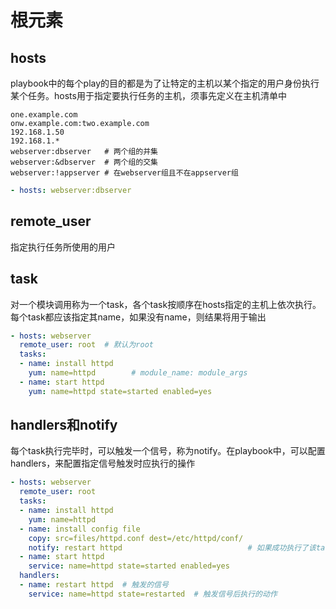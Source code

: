 # 根元素

## hosts
playbook中的每个play的目的都是为了让特定的主机以某个指定的用户身份执行某个任务。hosts用于指定要执行任务的主机，须事先定义在主机清单中
```
one.example.com
onw.example.com:two.example.com
192.168.1.50
192.168.1.*
webserver:dbserver   # 两个组的并集
webserver:&dbserver  # 两个组的交集
webserver:!appserver # 在webserver组且不在appserver组
```
```yaml
- hosts: webserver:dbserver
```

## remote_user
指定执行任务所使用的用户

## task
对一个模块调用称为一个task，各个task按顺序在hosts指定的主机上依次执行。每个task都应该指定其name，如果没有name，则结果将用于输出
```yaml
- hosts: webserver
  remote_user: root  # 默认为root
  tasks:
  - name: install httpd
    yum: name=httpd        # module_name: module_args
  - name: start httpd
    yum: name=httpd state=started enabled=yes
```

## handlers和notify
每个task执行完毕时，可以触发一个信号，称为notify。在playbook中，可以配置handlers，来配置指定信号触发时应执行的操作
```yaml
- hosts: webserver
  remote_user: root
  tasks:
  - name: install httpd
    yum: name=httpd
  - name: install config file
    copy: src=files/httpd.conf dest=/etc/httpd/conf/
    notify: restart httpd                            # 如果成功执行了该task，那么会触发一个名为restart httpd的notify
  - name: start httpd
    service: name=httpd state=started enabled=yes
  handlers:
  - name: restart httpd  # 触发的信号
    service: name=httpd state=restarted  # 触发信号后执行的动作
```